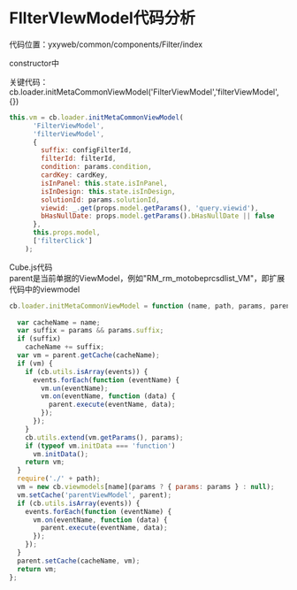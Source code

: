 # FIlterVIewModel代码分析

代码位置：yxyweb/common/components/Filter/index

constructor中

关键代码：cb.loader.initMetaCommonViewModel('FilterViewModel','filterViewModel',{})

```javascript
this.vm = cb.loader.initMetaCommonViewModel(
      'FilterViewModel',
      'filterViewModel',
      {
        suffix: configFilterId,
        filterId: filterId,
        condition: params.condition,
        cardKey: cardKey,
        isInPanel: this.state.isInPanel,
        isInDesign: this.state.isInDesign,
        solutionId: params.solutionId,
        viewid: _.get(props.model.getParams(), 'query.viewid'),
        bHasNullDate: props.model.getParams().bHasNullDate || false
      },
      this.props.model,
      ['filterClick']
    );
```

Cube.js代码<br />parent是当前单据的ViewModel，例如"RM_rm_motobeprcsdlist_VM"，即扩展代码中的viewmodel
```javascript
cb.loader.initMetaCommonViewModel = function (name, path, params, parent, events) {
  
  var cacheName = name;
  var suffix = params && params.suffix;
  if (suffix)
    cacheName += suffix;
  var vm = parent.getCache(cacheName);
  if (vm) {
    if (cb.utils.isArray(events)) {
      events.forEach(function (eventName) {
        vm.un(eventName);
        vm.on(eventName, function (data) {
          parent.execute(eventName, data);
        });
      });
    }
    cb.utils.extend(vm.getParams(), params);
    if (typeof vm.initData === 'function')
      vm.initData();
    return vm;
  }
  require('./' + path);
  vm = new cb.viewmodels[name](params ? { params: params } : null);
  vm.setCache('parentViewModel', parent);
  if (cb.utils.isArray(events)) {
    events.forEach(function (eventName) {
      vm.on(eventName, function (data) {
        parent.execute(eventName, data);
      });
    });
  }
  parent.setCache(cacheName, vm);
  return vm;
};
```

